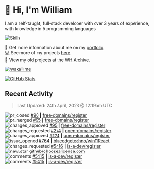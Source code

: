 # 👋 Hi, I'm William
I am a self-taught, full-stack developer with over 3 years of experience, with knowledge in 5 programming languages.

[![Skills](https://skillicons.dev/icons?i=css,cloudflare,discord,bots,docker,express,firebase,git,github,githubactions,html,js,linux,md,mongodb,netlify,nodejs,py,replit,tailwind,ts,vercel,vscode,wordpress,workers)](https://wdh.gg/dev)

🧑 Get more information about me on my [portfolio](https://wdh.gg/dev).
<br>
💻 See more of my projects [here](https://wdh.gg/github-org).
<br>
📁 View my old projects at the [WH Archive](https://wdh.gg/archive).

[![WakaTime](https://wakatime.com/badge/user/817e29c1-e1ac-4adc-936b-37bfa447c165.svg?style=for-the-badge)](https://wdh.gg/wakatime)

[![GitHub Stats](https://github-readme-stats.vercel.app/api?username=williamdavidharrison&theme=algolia&show_icons=true&border_radius=8&count_private=true&include_all_commits=true)](https://wdh.gg/github)

## Recent Activity
<!--RECENT_ACTIVITY:last_update-->
> Last Updated: 24th April, 2023 @ 12:19pm UTC
<!--RECENT_ACTIVITY:last_update_end-->

<!--RECENT_ACTIVITY:start-->
![pr_closed](https://cdn.jsdelivr.net/gh/Readme-Workflows/Readme-Icons@main/icons/octicons/PullRequestClosed.svg) [#90](https://github.com/free-domains/register/pull/90) **|** [free-domains/register](https://github.com/free-domains/register)<br>
![pr_merged](https://cdn.jsdelivr.net/gh/Readme-Workflows/Readme-Icons@main/icons/octicons/PullRequestMerged.svg) [#95](https://github.com/free-domains/register/pull/95) **|** [free-domains/register](https://github.com/free-domains/register)<br>
![changes_approved](https://cdn.jsdelivr.net/gh/Readme-Workflows/Readme-Icons@main/icons/octicons/ApprovedChanges.svg) [#95](https://github.com/free-domains/register/pull/95#pullrequestreview-1397690374) **|** [free-domains/register](https://github.com/free-domains/register)<br>
![changes_requested](https://cdn.jsdelivr.net/gh/Readme-Workflows/Readme-Icons@main/icons/octicons/RequestedChanges.svg) [#274](https://github.com/open-domains/register/pull/274#pullrequestreview-1397417919) **|** [open-domains/register](https://github.com/open-domains/register)<br>
![changes_approved](https://cdn.jsdelivr.net/gh/Readme-Workflows/Readme-Icons@main/icons/octicons/ApprovedChanges.svg) [#274](https://github.com/open-domains/register/pull/274#pullrequestreview-1397418443) **|** [open-domains/register](https://github.com/open-domains/register)<br>
![issue_opened](https://cdn.jsdelivr.net/gh/Readme-Workflows/Readme-Icons@main/icons/octicons/IssueOpened.svg) [#764](https://github.com/blueedgetechno/win11React/issues/764) **|** [blueedgetechno/win11React](https://github.com/blueedgetechno/win11React)<br>
![changes_requested](https://cdn.jsdelivr.net/gh/Readme-Workflows/Readme-Icons@main/icons/octicons/RequestedChanges.svg) [#5416](https://github.com/is-a-dev/register/pull/5416#pullrequestreview-1397145616) **|** [is-a-dev/register](https://github.com/is-a-dev/register)<br>
![new_star](https://cdn.jsdelivr.net/gh/Readme-Workflows/Readme-Icons@main/icons/octicons/StarredRepositoryYellow.svg) [github/choosealicense.com](https://github.com/github/choosealicense.com)<br>
![comments](https://cdn.jsdelivr.net/gh/Readme-Workflows/Readme-Icons@main/icons/octicons/Comment.svg) [#5415](https://github.com/is-a-dev/register/pull/5415#discussion_r1174694492) **|** [is-a-dev/register](https://github.com/is-a-dev/register)<br>
![comments](https://cdn.jsdelivr.net/gh/Readme-Workflows/Readme-Icons@main/icons/octicons/Comment.svg) [#5415](https://github.com/is-a-dev/register/pull/5415#discussion_r1174694463) **|** [is-a-dev/register](https://github.com/is-a-dev/register)<br>
<!--RECENT_ACTIVITY:end-->
